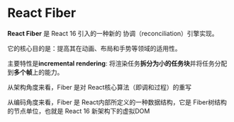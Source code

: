 # React Fiber

**React Fiber** 是 React 16 引入的一种新的 协调（reconciliation）引擎实现。

它的核心目的是：提高其在动画、布局和手势等领域的适用性。

主要特性是**incremental rendering**: 将渲染任务**拆分为小的任务块**并将任务分配到**多个帧**上的能力。

从架构角度来看，Fiber 是对 React核心算法（即调和过程）的重写

从编码角度来看，Fiber 是 React内部所定义的一种数据结构，它是 Fiber树结构的节点单位，也就是 React 16 新架构下的虚拟DOM